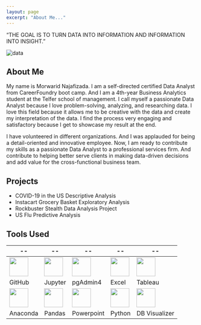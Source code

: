 ```yaml
---
layout: page
excerpt: "About Me..."
---
```




“THE GOAL IS TO TURN DATA INTO INFORMATION AND INFORMATION INTO INSIGHT.”

![data](https://morwarid1.github.io/images/data-analytics.jpg)


## About Me
My name is Morwarid Najafizada. I am a self-directed certified Data Analyst from CareerFoundry boot camp. And I am a 4th-year Business Analytics student at the Telfer school of management. I call myself a passionate Data Analyst because I love problem-solving, analyzing, and researching data. I love this field because it allows me to be creative with the data and create my interpretation of the data. I find the process very engaging and satisfactory because I get to showcase my result at the end.

I have volunteered in different organizations. And I was applauded for being a detail-oriented and innovative employee. Now, I am ready to contribute my skills as a passionate Data Analyst to a professional services firm. And contribute to helping better serve clients in making data-driven decisions and add value for the cross-functional business team. 

## Projects

- COVID-19 in the US Descriptive Analysis
- Instacart Grocery Basket Exploratory Analysis 
- Rockbuster Stealth Data Analysis Project
- US Flu Predictive Analysis

## Tools Used 

 --|--|--|--|--|
---------------| ----------------- |----------------|------------|------|
<img src="https://morwarid1.github.io/images/Tools/Github.png" width="50">| <img src="https://morwarid1.github.io/images/Tools/Jupyter-Notebook.png" width="50"> | <img src="https://morwarid1.github.io/images/Tools/pgAdmin4.png" width="50">|<img src="https://morwarid1.github.io/images/Tools/Microsoft-Excel.png" width="50"> |<img src="https://morwarid1.github.io/images/Tools/Tableau.png" width="50"> |
GitHub | Jupyter |pgAdmin4 | Excel | Tableau |
<img src="https://morwarid1.github.io/images/Tools/Anaconda.png" width="50">| <img src="https://morwarid1.github.io/images/Tools/Pandas.png" width="50"> |<img src="https://morwarid1.github.io/images/Tools/Microsoft-Powerpoint.png" width="50"> |<img src="https://morwarid1.github.io/images/Tools/Python.png" width="50"> |<img src="https://morwarid1.github.io/images/Tools/DB-Visualizer.png" width="50"> | 
Anaconda | Pandas | Powerpoint | Python | DB Visualizer |
 




